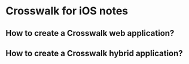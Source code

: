 # Crosswalk for iOS notes
## How to create a Crosswalk web application?


## How to create a Crosswalk hybrid application?